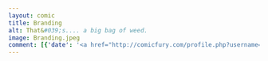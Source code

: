 ```yaml
---
layout: comic
title: Branding
alt: That&#039;s.... a big bag of weed.  
image: Branding.jpeg
comment: [{'date': '<a href="http://comicfury.com/profile.php?username=tecco_dsilva" title="tecco_dsilva">tecco_dsilva</a>', 'username': 'tecco_dsilva', 'comment': 'I actually came up with this one a year or two ago and for whatever reasons never made it into a comic.  Now with it legal in five more states, I figured I&#039;d better hurry up and get it out there before it&#039;s a mundane fact and not a joke.  Oh who am I kidding, this is definitely a real thing already.'}]
---
```

